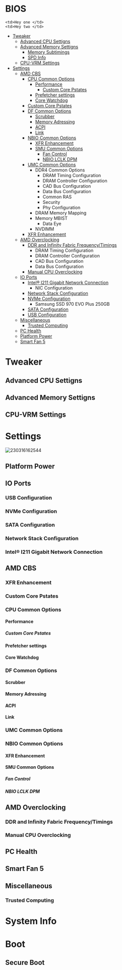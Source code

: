 # BIOS
    <td>Hey one </td>
    <td>Hey two </td>

- [Tweaker](#Tweaker)
  - [Advanced CPU Settigns](#Advanced-CPU-Settigns)
  - [Advanced Memory Settigns](#Advanced-Memory-Settigns)
    - [Memory Subtimings](#Memory-Subtimings)
    - [SPD Info](#SPD-Info)
  - [CPU-VRM Settings](#CPU-VRM-Settings)
- [Settings](#Settings)
  - [AMD CBS](#memory-testing-software)
    - [CPU Common Options](#CPU-Common-Options)
      - [Performance](#Performance)
        - [Custom Core Pstates](#Custom-Core-Pstates)
      - [Prefetcher settings](#Prefetcher-settings)
      - [Core Watchdog](#Core-Watchdog)
    - [Custom Core Pstates](#Custom-Core-Pstates)
    - [DF Common Options](#DF-Common-Options)
      - [Scrubber](#Scrubber)
      - [Memory Adressing](#Memory-Adressing)
      - [ACPI](#ACPI)
      - [Link](#Link)
    - [NBIO Common Options](#NBIO-Common-Options)
      - [XFR Enhancement](#XFR-Enhancement)
      - [SMU Common Options](#SMU-Common-Options)
        - [Fan Control](#Fan-Control)
        - [NBIO LCLK DPM](#NBIO-LCLK-DPM)
    - [UMC Common Options](#UMC-Common-Options)
      - DDR4 Common Options
        - DRAM Timing Configuration
        - DRAM Controller Configuration
        - CAD Bus Configuration
        - Data Bus Configuration
        - Common RAS
        - Security
        - Phy Configuration
      - DRAM Memory Mapping
      - Memory MBIST
        - Data Eye
      - NVDIMM
    - [XFR Enhancement](#XFR-Enhancement)
  - [AMD Overclocking](#AMD-Overclocking)
    - [DDR and Infinity Fabric Frequency/Timings](#DDR-and-Infinity-Fabric-Frequency/Timings)
      - DRAM Timing Configuration
      - DRAM Controller Configuration
      - CAD Bus Configuration
      - Data Bus Configuration
    - [Manual CPU Overclocking](Manual-CPU-Overclocking)
  - [IO Ports](#IO-Ports)
    - [Intel® I211 Gigabit Network Connection](#Intel®-I211-Gigabit-Network-Connection)
      - NIC Configuration 
    - [Network Stack Configuration](#Network-Stack-Configuration)
    - [NVMe Configuration](#NVMe-Configuration)
      - Samsung SSD 970 EVO Plus 250GB 
    - [SATA Configuration](#SATA-Configuration)
    - [USB Configuration](#USB-Configuration)
  - [Miscellaneous](#Miscellaneous)
    - [Trusted Computing](#Trusted-Computing)
  - [PC Health](#PC-Health)
  - [Platform Power](#Platform-Power)
  - [Smart Fan 5](#Smart-Fan-5)




# Tweaker

## Advanced CPU Settigns

## Advanced Memory Settigns

## CPU-VRM Settings

# Settings
![230316162544](https://user-images.githubusercontent.com/88921486/225726994-e108a5f4-54da-46df-8c87-8a4aca748817.JPG)

## Platform Power

## IO Ports

### USB Configuration

### NVMe Configuration

### SATA Configuration

### Network Stack Configuration

### Intel® I211 Gigabit Network Connection

## AMD CBS

### XFR Enhancement

### Custom Core Pstates

### CPU Common Options

#### Performance

##### Custom Core Pstates

#### Prefetcher settings

#### Core Watchdog

### DF Common Options

#### Scrubber

#### Memory Adressing

#### ACPI

#### Link

### UMC Common Options

### NBIO Common Options

#### XFR Enhancement

#### SMU Common Options

##### Fan Control

##### NBIO LCLK DPM

## AMD Overclocking

### DDR and Infinity Fabric Frequency/Timings

### Manual CPU Overclocking

## PC Health

## Smart Fan 5

## Miscellaneous

### Trusted Computing

# System Info

# Boot

## Secure Boot
